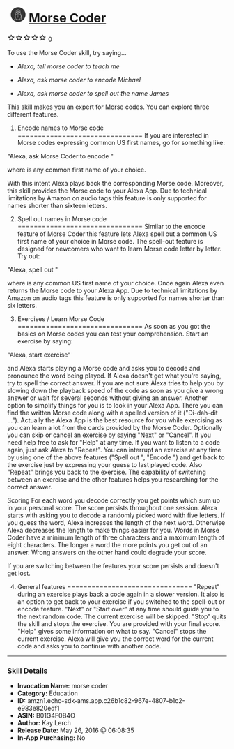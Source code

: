 # &nbsp;<img src="skill_icon" alt="Morse Coder icon" width="36"> [Morse Coder](http://alexa.amazon.com/#skills/amzn1.echo-sdk-ams.app.c26b1c82-967e-4807-b1c2-e983e820edf1)
![0 stars](../../images/ic_star_border_black_18dp_1x.png)![0 stars](../../images/ic_star_border_black_18dp_1x.png)![0 stars](../../images/ic_star_border_black_18dp_1x.png)![0 stars](../../images/ic_star_border_black_18dp_1x.png)![0 stars](../../images/ic_star_border_black_18dp_1x.png) 0

To use the Morse Coder skill, try saying...

* *Alexa, tell morse coder to teach me*

* *Alexa, ask morse coder to encode Michael*

* *Alexa, ask morse coder to spell out the name James*

This skill makes you an expert for Morse codes. You can explore three different features.

1) Encode names to Morse code
===============================
If you are interested in Morse codes expressing common US first names, go for something like:

"Alexa, ask Morse Coder to encode <FirstName>" 

where <FirstName> is any common first name of your choice.

With this intent Alexa plays back the corresponding Morse code. Moreover, this skill provides the Morse code to your Alexa App.
Due to technical limitations by Amazon on audio tags this feature is only supported for names shorter than sixteen letters.
 
2) Spell out names in Morse code
===============================
Similar to the encode feature of Morse Coder this feature lets Alexa spell out a common US first name of your choice in Morse code. 
The spell-out feature is designed for newcomers who want to learn Morse code letter by letter. Try out:

"Alexa, spell out <FirstName>" 

where <FirstName> is any common US first name of your choice. Once again Alexa even returns the Morse code to your Alexa App.
Due to technical limitations by Amazon on audio tags this feature is only supported for names shorter than six letters.

3) Exercises / Learn Morse Code
===============================
As soon as you got the basics on Morse codes you can test your comprehension. Start an exercise by saying:

"Alexa, start exercise"

and Alexa starts playing a Morse code and asks you to decode and pronounce the word being played. If Alexa doesn't get what you're saying, try to spell the correct answer.
If you are not sure Alexa tries to help you by slowing down the playback speed of the code as soon as you give a wrong answer or wait for several seconds without giving an answer. 
Another option to simplify things for you is to look in your Alexa App. There you can find the written Morse code along with a spelled version of it ("Di-dah-dit ...").
Actually the Alexa App is the best resource for you while exercising as you can learn a lot from the cards provided by the Morse Coder.
Optionally you can skip or cancel an exercise by saying "Next" or "Cancel". If you need help free to ask for "Help" at any time. If you want to listen to a code again, just ask Alexa to "Repeat". 
You can interrupt an exercise at any time by using one of the above features ("Spell out <FirstName>", "Encode <FirstName>") and get back to the exercise just by expressing your guess to last played code. Also "Repeat" brings you back to the exercise.
The capability of switching between an exercise and the other features helps you researching for the correct answer. 

Scoring
For each word you decode correctly you get points which sum up in your personal score. The score persists throughout one session. 
Alexa starts with asking you to decode a randomly picked word with five letters. 
If you guess the word, Alexa increases the length of the next word. Otherwise Alexa decreases the length to make things easier for you. 
Words in Morse Coder have a minimum length of three characters and a maximum length of eight characters. 
The longer a word the more points you get out of an answer. Wrong answers on the other hand could degrade your score. 

If you are switching between the features your score persists and doesn't get lost.

4) General features
===============================
"Repeat" during an exercise plays back a code again in a slower version. It also is an option to get back to your exercise if you switched to the spell-out or encode feature.
"Next" or "Start over" at any time should guide you to the next random code. The current exercise will be skipped.
"Stop" quits the skill and stops the exercise. You are provided with your final score.
"Help" gives some information on what to say.
"Cancel" stops the current exercise. Alexa will give you the correct word for the current code and asks you to continue with another code.

***

### Skill Details

* **Invocation Name:** morse coder
* **Category:** Education
* **ID:** amzn1.echo-sdk-ams.app.c26b1c82-967e-4807-b1c2-e983e820edf1
* **ASIN:** B01G4F0B4O
* **Author:** Kay Lerch
* **Release Date:** May 26, 2016 @ 06:08:35
* **In-App Purchasing:** No
